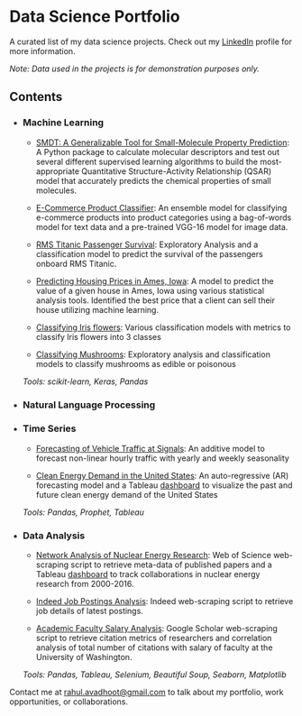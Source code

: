 # Data Science Portfolio
A curated list of my data science projects.
Check out my [LinkedIn](https://www.linkedin.com/in/rahulavadhoot/) 
profile for more information.

*Note: Data used in the projects is for demonstration purposes only.*
## Contents

- ### Machine Learning

    - [SMDT: A Generalizable Tool for Small-Molecule Property Prediction](https://github.com/BeckResearchLab/small-molecule-design-toolkit):
A Python package to calculate molecular descriptors and test out several different supervised learning algorithms to build the most-appropriate Quantitative Structure-Activity Relationship (QSAR) model that accurately predicts the chemical properties of small molecules.

    - [E-Commerce Product Classifier](https://github.com/rahulavadhoot/Portfolio/tree/master/projects/machine%20learning/e-commerce%20products/e-commerce%20products.ipynb):
An ensemble model for classifying e-commerce products into product categories using a 
bag-of-words model for text data and a pre-trained VGG-16 model for image data. 

    - [RMS Titanic Passenger Survival](https://github.com/rahulavadhoot/Portfolio/tree/master/projects/machine%20learning/titanic/titanic.ipynb):
Exploratory Analysis and a classification model to predict the survival of the passengers onboard RMS Titanic. 

    - [Predicting Housing Prices in Ames, Iowa](https://github.com/rahulavadhoot/Portfolio/tree/master/projects/machine%20learning/house%20prices/house%20prices.ipynb):
A model to predict the value of a given house in Ames, Iowa using various statistical analysis tools. 
Identified the best price that a client can sell their house utilizing machine learning.

    - [Classifying Iris flowers](https://github.com/rahulavadhoot/Portfolio/tree/master/projects/machine%20learning/iris.ipynb):
Various classification models with metrics to classify Iris flowers into 3 classes

    - [Classifying Mushrooms](https://github.com/rahulavadhoot/Portfolio/tree/master/projects/machine%20learning/mushrooms/mushroom.ipynb):
Exploratory analysis and classification models to classify mushrooms as edible or poisonous

    *Tools: scikit-learn, Keras, Pandas*

- ### Natural Language Processing


- ### Time Series

    - [Forecasting of Vehicle Traffic at Signals](https://github.com/rahulavadhoot/Portfolio/tree/master/projects/time%20series/vehicle%20traffic/vehicle%20traffic.ipynb): 
An additive model to forecast non-linear hourly traffic with yearly and weekly seasonality

    - [Clean Energy Demand in the United States](https://github.com/rahulavadhoot/Clean-Energy-Outlook): 
An auto-regressive (AR) forecasting model and a Tableau [dashboard](https://public.tableau.com/profile/rahul1168#!/vizhome/TableauWorkbookforSVRPrediction/CleanEnergyProductioninthecontiguousUnitedStates)
to visualize the past and future clean energy demand of the United States

    *Tools: Pandas, Prophet, Tableau*

- ### Data Analysis

    - [Network Analysis of Nuclear Energy Research](https://github.com/rahulavadhoot/KnowledgeNetworks): 
Web of Science web-scraping script to retrieve meta-data of published papers and a Tableau [dashboard](https://public.tableau.com/profile/rahul1168#!/vizhome/NuclearEnergyResearch/NuclearEnergyResearch)
to track collaborations in nuclear energy research from 2000-2016.

    - [Indeed Job Postings Analysis](https://github.com/rahulavadhoot/Portfolio/tree/master/projects/data%20analysis/indeed%20job%20postings/job%20postings%20analysis.ipynb): 
Indeed web-scraping script to retrieve job details of latest postings.

    - [Academic Faculty Salary Analysis](https://github.com/rahulavadhoot/Portfolio/tree/master/projects/the%20data%20incubator/academic%20salaries.ipynb): 
Google Scholar web-scraping script to retrieve citation metrics of researchers and correlation analysis of total number of citations with salary of faculty at the University of Washington.

    *Tools: Pandas, Tableau, Selenium, Beautiful Soup, Seaborn, Matplotlib*

Contact me at [rahul.avadhoot@gmail.com](mailto:rahul.avadhoot@gmail.com) to talk about my portfolio, work opportunities, or collaborations.

